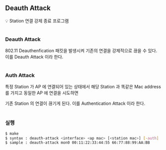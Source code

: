 ## Deauth Attack

💡 Station 연결 강제 종료 프로그램
<br>
<br>
### Deauth Attack
802.11 Deauthenfication 패킷을 발생시켜 기존의 연결을 강제적으로 끊을 수 있다. 이를 Deauth Attack 이라 한다.
<br>
<br>
### Auth Attack
특정 Station 가 AP 에 연결되어 있는 상태에서 해당 Station 과 똑같은 Mac address 를 가지고 동일한 AP 에 연결을 시도하면

기존 Station 의 연결이 끊기게 된다. 이를 Authentication Attack 이라 한다.
<br>
<br>
### 실행
```sh
$ make
$ syntax : deauth-attack <interface> <ap mac> [<station mac>] [-auth]
$ sample : deauth-attack mon0 00:11:22:33:44:55 66:77:88:99:AA:BB
```
